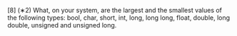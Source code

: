 [8] (∗2) What, on your system, are the largest and the smallest values of the following types:
bool, char, short, int, long, long long, float, double, long double, unsigned and unsigned long.
